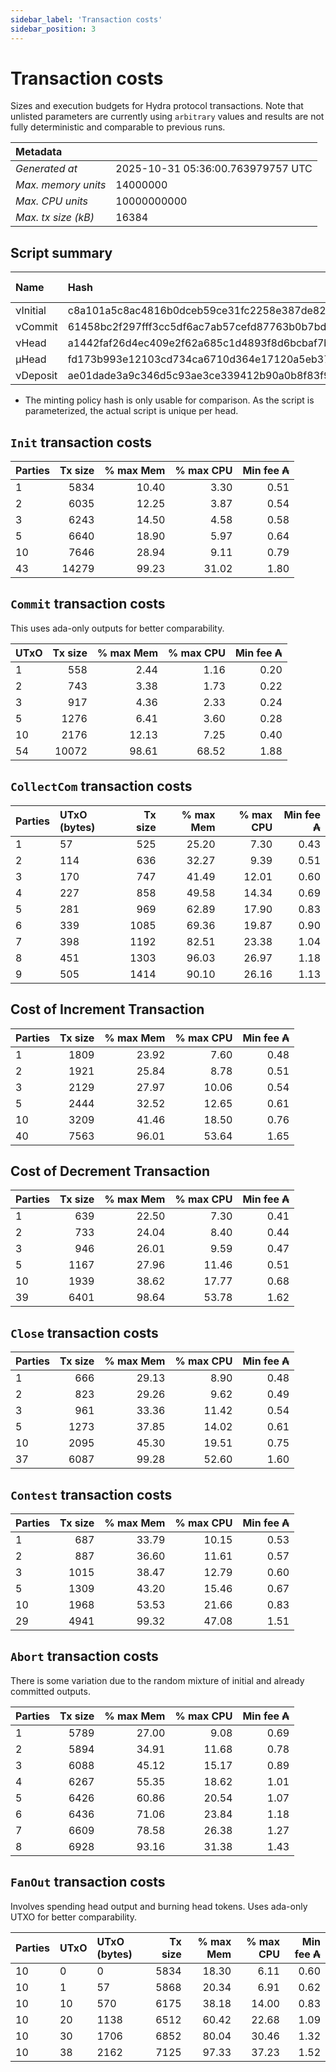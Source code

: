 ```yaml
--- 
sidebar_label: 'Transaction costs' 
sidebar_position: 3 
--- 
```


# Transaction costs 

Sizes and execution budgets for Hydra protocol transactions. Note that unlisted parameters are currently using `arbitrary` values and results are not fully deterministic and comparable to previous runs.

| Metadata | |
| :--- | :--- |
| _Generated at_ | 2025-10-31 05:36:00.763979757 UTC |
| _Max. memory units_ | 14000000 |
| _Max. CPU units_ | 10000000000 |
| _Max. tx size (kB)_ | 16384 |

## Script summary

| Name   | Hash | Size (Bytes) 
| :----- | :--- | -----------: 
| νInitial | c8a101a5c8ac4816b0dceb59ce31fc2258e387de828f02961d2f2045 | 2652 | 
| νCommit | 61458bc2f297fff3cc5df6ac7ab57cefd87763b0b7bd722146a1035c | 685 | 
| νHead | a1442faf26d4ec409e2f62a685c1d4893f8d6bcbaf7bcb59d6fa1340 | 14599 | 
| μHead | fd173b993e12103cd734ca6710d364e17120a5eb37a224c64ab2b188* | 5284 | 
| νDeposit | ae01dade3a9c346d5c93ae3ce339412b90a0b8f83f94ec6baa24e30c | 1102 | 

* The minting policy hash is only usable for comparison. As the script is parameterized, the actual script is unique per head.

## `Init` transaction costs

| Parties | Tx size | % max Mem | % max CPU | Min fee ₳ |
| :------ | ------: | --------: | --------: | --------: |
| 1| 5834 | 10.40 | 3.30 | 0.51 |
| 2| 6035 | 12.25 | 3.87 | 0.54 |
| 3| 6243 | 14.50 | 4.58 | 0.58 |
| 5| 6640 | 18.90 | 5.97 | 0.64 |
| 10| 7646 | 28.94 | 9.11 | 0.79 |
| 43| 14279 | 99.23 | 31.02 | 1.80 |


## `Commit` transaction costs
 This uses ada-only outputs for better comparability.

| UTxO | Tx size | % max Mem | % max CPU | Min fee ₳ |
| :--- | ------: | --------: | --------: | --------: |
| 1| 558 | 2.44 | 1.16 | 0.20 |
| 2| 743 | 3.38 | 1.73 | 0.22 |
| 3| 917 | 4.36 | 2.33 | 0.24 |
| 5| 1276 | 6.41 | 3.60 | 0.28 |
| 10| 2176 | 12.13 | 7.25 | 0.40 |
| 54| 10072 | 98.61 | 68.52 | 1.88 |


## `CollectCom` transaction costs

| Parties | UTxO (bytes) |Tx size | % max Mem | % max CPU | Min fee ₳ |
| :------ | :----------- |------: | --------: | --------: | --------: |
| 1 | 57 | 525 | 25.20 | 7.30 | 0.43 |
| 2 | 114 | 636 | 32.27 | 9.39 | 0.51 |
| 3 | 170 | 747 | 41.49 | 12.01 | 0.60 |
| 4 | 227 | 858 | 49.58 | 14.34 | 0.69 |
| 5 | 281 | 969 | 62.89 | 17.90 | 0.83 |
| 6 | 339 | 1085 | 69.36 | 19.87 | 0.90 |
| 7 | 398 | 1192 | 82.51 | 23.38 | 1.04 |
| 8 | 451 | 1303 | 96.03 | 26.97 | 1.18 |
| 9 | 505 | 1414 | 90.10 | 26.16 | 1.13 |


## Cost of Increment Transaction

| Parties | Tx size | % max Mem | % max CPU | Min fee ₳ |
| :------ | ------: | --------: | --------: | --------: |
| 1| 1809 | 23.92 | 7.60 | 0.48 |
| 2| 1921 | 25.84 | 8.78 | 0.51 |
| 3| 2129 | 27.97 | 10.06 | 0.54 |
| 5| 2444 | 32.52 | 12.65 | 0.61 |
| 10| 3209 | 41.46 | 18.50 | 0.76 |
| 40| 7563 | 96.01 | 53.64 | 1.65 |


## Cost of Decrement Transaction

| Parties | Tx size | % max Mem | % max CPU | Min fee ₳ |
| :------ | ------: | --------: | --------: | --------: |
| 1| 639 | 22.50 | 7.30 | 0.41 |
| 2| 733 | 24.04 | 8.40 | 0.44 |
| 3| 946 | 26.01 | 9.59 | 0.47 |
| 5| 1167 | 27.96 | 11.46 | 0.51 |
| 10| 1939 | 38.62 | 17.77 | 0.68 |
| 39| 6401 | 98.64 | 53.78 | 1.62 |


## `Close` transaction costs

| Parties | Tx size | % max Mem | % max CPU | Min fee ₳ |
| :------ | ------: | --------: | --------: | --------: |
| 1| 666 | 29.13 | 8.90 | 0.48 |
| 2| 823 | 29.26 | 9.62 | 0.49 |
| 3| 961 | 33.36 | 11.42 | 0.54 |
| 5| 1273 | 37.85 | 14.02 | 0.61 |
| 10| 2095 | 45.30 | 19.51 | 0.75 |
| 37| 6087 | 99.28 | 52.60 | 1.60 |


## `Contest` transaction costs

| Parties | Tx size | % max Mem | % max CPU | Min fee ₳ |
| :------ | ------: | --------: | --------: | --------: |
| 1| 687 | 33.79 | 10.15 | 0.53 |
| 2| 887 | 36.60 | 11.61 | 0.57 |
| 3| 1015 | 38.47 | 12.79 | 0.60 |
| 5| 1309 | 43.20 | 15.46 | 0.67 |
| 10| 1968 | 53.53 | 21.66 | 0.83 |
| 29| 4941 | 99.32 | 47.08 | 1.51 |


## `Abort` transaction costs
There is some variation due to the random mixture of initial and already committed outputs.

| Parties | Tx size | % max Mem | % max CPU | Min fee ₳ |
| :------ | ------: | --------: | --------: | --------: |
| 1| 5789 | 27.00 | 9.08 | 0.69 |
| 2| 5894 | 34.91 | 11.68 | 0.78 |
| 3| 6088 | 45.12 | 15.17 | 0.89 |
| 4| 6267 | 55.35 | 18.62 | 1.01 |
| 5| 6426 | 60.86 | 20.54 | 1.07 |
| 6| 6436 | 71.06 | 23.84 | 1.18 |
| 7| 6609 | 78.58 | 26.38 | 1.27 |
| 8| 6928 | 93.16 | 31.38 | 1.43 |


## `FanOut` transaction costs
Involves spending head output and burning head tokens. Uses ada-only UTXO for better comparability.

| Parties | UTxO  | UTxO (bytes) | Tx size | % max Mem | % max CPU | Min fee ₳ |
| :------ | :---- | :----------- | ------: | --------: | --------: | --------: |
| 10 | 0 | 0 | 5834 | 18.30 | 6.11 | 0.60 |
| 10 | 1 | 57 | 5868 | 20.34 | 6.91 | 0.62 |
| 10 | 10 | 570 | 6175 | 38.18 | 14.00 | 0.83 |
| 10 | 20 | 1138 | 6512 | 60.42 | 22.68 | 1.09 |
| 10 | 30 | 1706 | 6852 | 80.04 | 30.46 | 1.32 |
| 10 | 38 | 2162 | 7125 | 97.33 | 37.23 | 1.52 |

